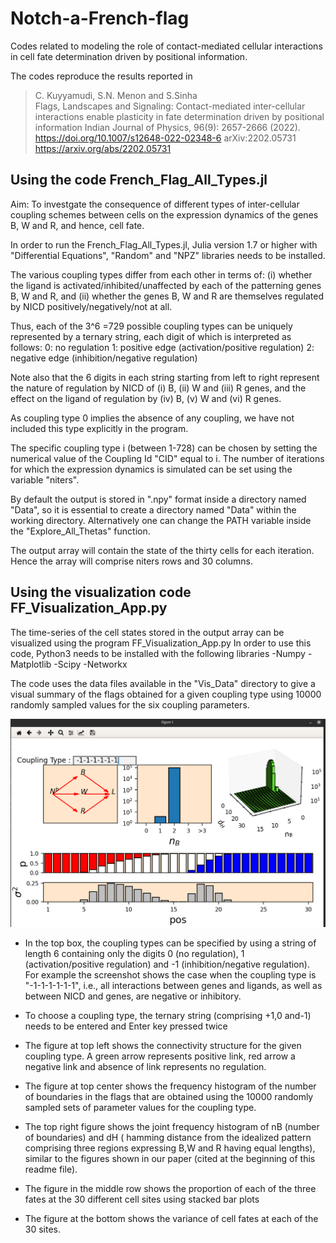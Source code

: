 # Notch-a-French-flag

Codes related to modeling the role of contact-mediated cellular interactions in cell fate determination driven by positional information.

The codes reproduce the results reported in
> C. Kuyyamudi, S.N. Menon and  S.Sinha  
> Flags, Landscapes and Signaling: Contact-mediated inter-cellular interactions enable plasticity in fate determination driven by positional information
> Indian Journal of Physics, 96(9): 2657-2666 (2022).
> https://doi.org/10.1007/s12648-022-02348-6
> arXiv:2202.05731
> https://arxiv.org/abs/2202.05731

##  Using the code French_Flag_All_Types.jl 

Aim: To investgate the consequence of different types of inter-cellular coupling schemes between cells on the expression dynamics of the genes B, W and R,
and hence, cell fate.  

In order to run the French_Flag_All_Types.jl, Julia version 1.7 or higher with "Differential Equations", "Random" and "NPZ" libraries needs to be installed.  

The various coupling types differ from each other in terms of:
(i) whether the ligand is activated/inhibited/unaffected by each of the patterning
genes B, W and R, and
(ii) whether the genes B, W and R are themselves regulated by NICD positively/negatively/not at all.

Thus, each of the 3^6 =729 possible coupling types can be uniquely represented
by a ternary string, each digit of which is interpreted as follows:
0: no regulation
1: positive edge (activation/positive regulation)
2: negative edge (inhibition/negative regulation)

Note also that the 6 digits in each string starting from left to right represent
the nature of regulation by NICD of (i) B, (ii) W and (iii) R genes, and
the effect on the ligand of regulation by (iv) B, (v) W and (vi) R genes.

As coupling type 0 implies the absence of any coupling, we have not included this
type explicitly in the program.

The specific coupling type i (between 1-728) can be chosen by setting the numerical value of the Coupling Id "CID" equal to i. 
The number of iterations for which the expression dynamics is simulated can be set using the variable "niters".

By default the output is stored in ".npy" format inside a directory named "Data", so it is essential to create a directory named "Data" within the
working directory. Alternatively one can change the PATH variable inside the "Explore_All_Thetas" function.

The output array will contain the state of the thirty cells for each iteration. Hence the array will comprise niters rows and 30 columns.	


## Using the visualization code FF_Visualization_App.py 

The time-series of the cell states stored in the output array can be visualized using
the program FF_Visualization_App.py
In order to use this code, Python3 needs to be installed with the following libraries
-Numpy
-Matplotlib
-Scipy
-Networkx

The code uses the data files available in the "Vis_Data" directory to give a visual summary of the flags obtained for a given coupling type using 10000 randomly sampled values for the six coupling parameters.

![Sample screenshot](Vis_App_Screenshot.png)

- In the top box, the coupling types can be specified by using a string of length 6 containing only the digits 0 (no regulation), 1 (activation/positive regulation) and -1 (inhibition/negative regulation).
For example the screenshot shows the case when the coupling type is "-1-1-1-1-1-1",
i.e., all interactions between genes and ligands, as well as between NICD and genes, are negative or inhibitory.

- To choose a coupling type, the ternary string (comprising +1,0 and-1) needs to be entered and Enter key pressed twice

- The figure at top left shows the connectivity structure for the given coupling type. A green arrow represents
positive link, red arrow a negative link and absence of link represents no regulation.

- The figure at top center shows the frequency histogram of the number of boundaries in the flags that are obtained using the 10000 randomly sampled sets of parameter values for the coupling type.

- The top right figure shows the joint frequency histogram of nB (number of boundaries) and dH ( hamming distance from the idealized pattern comprising
three regions expressing B,W and R having equal lengths), similar to the
figures shown in our paper (cited at the beginning of this readme file).

- The figure in the middle row shows the proportion of each of the three fates at the 30 different cell sites using stacked bar plots

- The figure at the bottom shows the variance of cell fates at each of the 30 sites.
